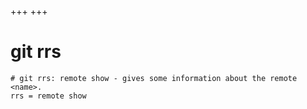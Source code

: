 +++
+++

# git rrs

```gitconfig
# git rrs: remote show - gives some information about the remote <name>.
rrs = remote show
```